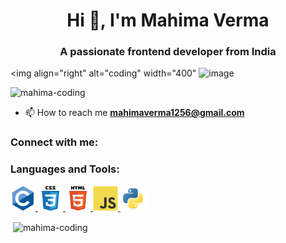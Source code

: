 <h1 align="center">Hi 👋, I'm Mahima Verma</h1>
<h3 align="center">A passionate frontend developer from India</h3>

<img align="right" alt="coding" width="400" ![image](https://github.com/user-attachments/assets/58043642-0e47-49ac-80fe-5a062d15d0f8)
>

<p align="left"> <img src="https://komarev.com/ghpvc/?username=mahima-coding&label=Profile%20views&color=0e75b6&style=flat" alt="mahima-coding" /> </p>

- 📫 How to reach me **mahimaverma1256@gmail.com**

<h3 align="left">Connect with me:</h3>
<p align="left">
</p>

<h3 align="left">Languages and Tools:</h3>
<p align="left"> <a href="https://www.cprogramming.com/" target="_blank" rel="noreferrer"> <img src="https://raw.githubusercontent.com/devicons/devicon/master/icons/c/c-original.svg" alt="c" width="40" height="40"/> </a> <a href="https://www.w3schools.com/css/" target="_blank" rel="noreferrer"> <img src="https://raw.githubusercontent.com/devicons/devicon/master/icons/css3/css3-original-wordmark.svg" alt="css3" width="40" height="40"/> </a> <a href="https://www.w3.org/html/" target="_blank" rel="noreferrer"> <img src="https://raw.githubusercontent.com/devicons/devicon/master/icons/html5/html5-original-wordmark.svg" alt="html5" width="40" height="40"/> </a> <a href="https://developer.mozilla.org/en-US/docs/Web/JavaScript" target="_blank" rel="noreferrer"> <img src="https://raw.githubusercontent.com/devicons/devicon/master/icons/javascript/javascript-original.svg" alt="javascript" width="40" height="40"/> </a> <a href="https://www.python.org" target="_blank" rel="noreferrer"> <img src="https://raw.githubusercontent.com/devicons/devicon/master/icons/python/python-original.svg" alt="python" width="40" height="40"/> </a> </p>

<p>&nbsp;<img align="center" src="https://github-readme-stats.vercel.app/api?username=mahima-coding&show_icons=true&locale=en" alt="mahima-coding" /></p>
